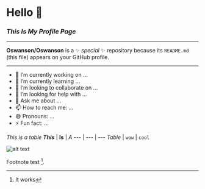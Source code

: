 # __Hello__ 👋
### ___This Is My Profile Page___
***
**Oswanson/Oswanson** is a ✨ _special_ ✨ repository because its `README.md` (this file) appears on your GitHub profile.

<!-- You can't read this-->

___
- 🔭 I’m currently working on ...
- 🌱 I’m currently learning ...
- 👯 I’m looking to collaborate on ...
- 🤔 I’m looking for help with ...
- 💬 Ask me about ...
- 📫 How to reach me: ...
- 😄 Pronouns: ...
- ⚡ Fun fact: ...

_This is a table_
___This___ | **Is** | _A_
--- | --- | ---
*Table* | `wow` | `cool`



![alt text](https://i.guim.co.uk/img/media/26392d05302e02f7bf4eb143bb84c8097d09144b/446_167_3683_2210/master/3683.jpg?width=1200&quality=85&auto=format&fit=max&s=a52bbe202f57ac0f5ff7f47166906403 "Cat")

Footnote test [^1].


[^1]: It works
